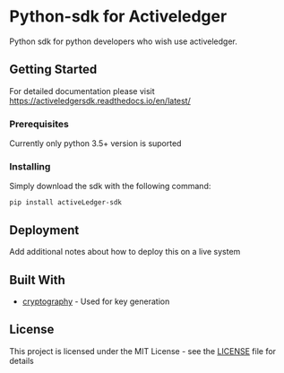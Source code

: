 # Python-sdk for Activeledger

Python sdk for python developers who wish use activeledger.

## Getting Started

For detailed documentation please visit https://activeledgersdk.readthedocs.io/en/latest/

### Prerequisites

Currently only python 3.5+ version is suported


### Installing

Simply download the sdk with the following command:

```
pip install activeLedger-sdk
```

## Deployment

Add additional notes about how to deploy this on a live system

## Built With

* [cryptography](https://github.com/pyca/cryptography) - Used for key generation

## License

This project is licensed under the MIT License - see the [LICENSE](LICENSE) file for details


